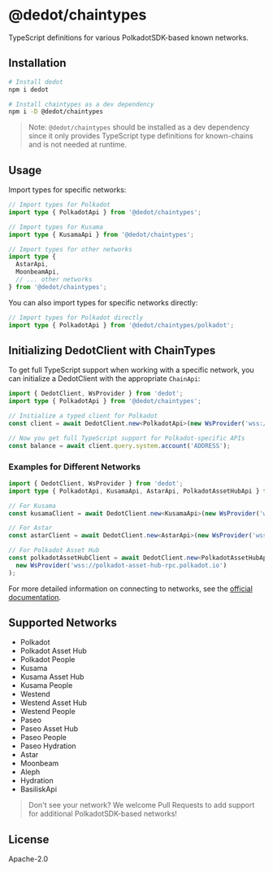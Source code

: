 # @dedot/chaintypes

TypeScript definitions for various PolkadotSDK-based known networks.

## Installation

```bash
# Install dedot
npm i dedot

# Install chaintypes as a dev dependency
npm i -D @dedot/chaintypes
```

> Note: 
> `@dedot/chaintypes` should be installed as a dev dependency since it only provides TypeScript type definitions for known-chains and is not needed at runtime.

## Usage

Import types for specific networks:

```typescript
// Import types for Polkadot
import type { PolkadotApi } from '@dedot/chaintypes';

// Import types for Kusama
import type { KusamaApi } from '@dedot/chaintypes';

// Import types for other networks
import type { 
  AstarApi,
  MoonbeamApi,
  // ... other networks
} from '@dedot/chaintypes';
```

You can also import types for specific networks directly:

```typescript
// Import types for Polkadot directly
import type { PolkadotApi } from '@dedot/chaintypes/polkadot';
```

## Initializing DedotClient with ChainTypes

To get full TypeScript support when working with a specific network, you can initialize a DedotClient with the appropriate `ChainApi`:

```typescript
import { DedotClient, WsProvider } from 'dedot';
import type { PolkadotApi } from '@dedot/chaintypes';

// Initialize a typed client for Polkadot
const client = await DedotClient.new<PolkadotApi>(new WsProvider('wss://rpc.polkadot.io'));

// Now you get full TypeScript support for Polkadot-specific APIs
const balance = await client.query.system.account('ADDRESS');
```

### Examples for Different Networks

```typescript
import { DedotClient, WsProvider } from 'dedot';
import type { PolkadotApi, KusamaApi, AstarApi, PolkadotAssetHubApi } from '@dedot/chaintypes';

// For Kusama
const kusamaClient = await DedotClient.new<KusamaApi>(new WsProvider('wss://kusama-rpc.polkadot.io'));

// For Astar
const astarClient = await DedotClient.new<AstarApi>(new WsProvider('wss://rpc.astar.network'));

// For Polkadot Asset Hub
const polkadotAssetHubClient = await DedotClient.new<PolkadotAssetHubApi>(
  new WsProvider('wss://polkadot-asset-hub-rpc.polkadot.io')
);
```

For more detailed information on connecting to networks, see the [official documentation](https://docs.dedot.dev/getting-started/connect-to-network#pick-chainapi-interface-for-the-network-youre-working-with).

## Supported Networks

- Polkadot
- Polkadot Asset Hub
- Polkadot People
- Kusama
- Kusama Asset Hub
- Kusama People
- Westend
- Westend Asset Hub
- Westend People
- Paseo
- Paseo Asset Hub
- Paseo People
- Paseo Hydration
- Astar
- Moonbeam
- Aleph
- Hydration
- BasiliskApi

> Don't see your network? We welcome Pull Requests to add support for additional PolkadotSDK-based networks!

## License

Apache-2.0
